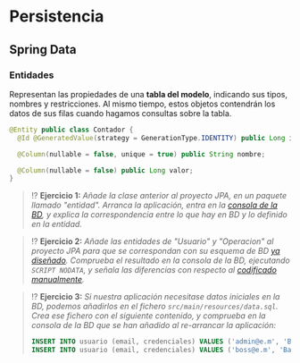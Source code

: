 # Persistencia
## Spring Data
### Entidades

Representan las propiedades de una **tabla del modelo**, indicando sus tipos, nombres y restricciones. Al mismo tiempo, estos objetos contendrán los datos de sus filas cuando hagamos consultas sobre la tabla.

```java
@Entity public class Contador {
  @Id @GeneratedValue(strategy = GenerationType.IDENTITY) public Long id;

  @Column(nullable = false, unique = true) public String nombre;

  @Column(nullable = false) public Long valor;
}
```

> ⁉️ **Ejercicio 1:** _Añade la clase anterior al proyecto JPA, en un paquete llamado "entidad". Arranca la aplicación, entra en la [consola de la BD](http://localhost:8080/h2-console), y explica la correspondencia entre lo que hay en BD y lo definido en la entidad._

> ⁉️ **Ejercicio 2:** _Añade las entidades de "Usuario" y "Operacion" al proyecto JPA para que se correspondan con su esquema de BD [ya diseñado](relacionales.md). Comprueba el resultado en la consola de la BD, ejecutando `SCRIPT NODATA`, y señala las diferencias con respecto al [codificado manualmente](sql.md)._

> ⁉️ **Ejercicio 3:** _Si nuestra aplicación necesitase datos iniciales en la BD, podemos añadirlos en el fichero `src/main/resources/data.sql`. Crea ese fichero con el siguiente contenido, y comprueba en la consola de la BD que se han añadido al re-arrancar la aplicación:_
> ```sql
> INSERT INTO usuario (email, credenciales) VALUES ('admin@e.m', 'Basic YWRtaW5AZS5tOmFkbWlu');
> INSERT INTO usuario (email, credenciales) VALUES ('boss@e.m', 'Basic Ym9zc0BlLm06Ym9z');
> ```

